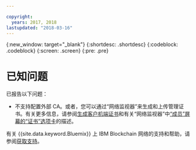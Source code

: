 ```yaml
---

copyright:
  years: 2017, 2018
lastupdated: "2018-03-16"
---
```


{:new_window: target="_blank"}
{:shortdesc: .shortdesc}
{:codeblock: .codeblock}
{:screen: .screen}
{:pre: .pre}


# 已知问题

已报告以下问题：
- 不支持配置外部 CA。或者，您可以通过“网络监视器”来生成和上传管理证书。有关更多信息，请参阅[生成客户机端证书](v10_application.html#generating-the-client-side-certificates)和有关“网络监视器”中[“成员”屏幕的“证书”选项卡](v10_dashboard.html#members)的描述。

有关 {{site.data.keyword.Bluemix}} 上 IBM Blockchain 网络的支持和帮助，请参阅[获取支持](ibmblockchain_support.html)。
